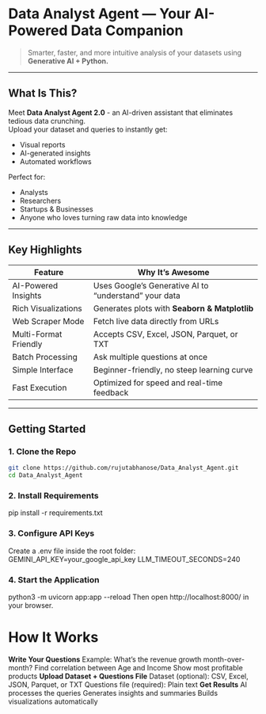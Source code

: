 # Data Analyst Agent — Your AI-Powered Data Companion  
> Smarter, faster, and more intuitive analysis of your datasets using **Generative AI + Python.**  

---

## What Is This?  
Meet **Data Analyst Agent 2.0** - an AI-driven assistant that eliminates tedious data crunching.  
Upload your dataset and queries to instantly get:  
- Visual reports  
- AI-generated insights  
- Automated workflows  

Perfect for:  
- Analysts  
- Researchers  
- Startups & Businesses  
- Anyone who loves turning raw data into knowledge  

---

## Key Highlights  

| Feature              | Why It’s Awesome |
|-----------------------|------------------|
| AI-Powered Insights   | Uses Google’s Generative AI to “understand” your data |
| Rich Visualizations   | Generates plots with **Seaborn & Matplotlib** |
| Web Scraper Mode      | Fetch live data directly from URLs |
| Multi-Format Friendly | Accepts CSV, Excel, JSON, Parquet, or TXT |
| Batch Processing      | Ask multiple questions at once |
| Simple Interface      | Beginner-friendly, no steep learning curve |
| Fast Execution        | Optimized for speed and real-time feedback |

---

## Getting Started  

### 1. Clone the Repo  
```bash
git clone https://github.com/rujutabhanose/Data_Analyst_Agent.git
cd Data_Analyst_Agent
```

### 2. Install Requirements
pip install -r requirements.txt

### 3. Configure API Keys
Create a .env file inside the root folder:
GEMINI_API_KEY=your_google_api_key
LLM_TIMEOUT_SECONDS=240

### 4. Start the Application
python3 -m uvicorn app:app --reload
Then open http://localhost:8000/ in your browser.

# How It Works
**Write Your Questions**
Example:
What’s the revenue growth month-over-month?
Find correlation between Age and Income
Show most profitable products
**Upload Dataset + Questions File**
Dataset (optional): CSV, Excel, JSON, Parquet, or TXT
Questions file (required): Plain text
**Get Results**
AI processes the queries
Generates insights and summaries
Builds visualizations automatically
